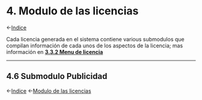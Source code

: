 # **4. Modulo de las licencias**
<-[Indice](#indice)

Cada licencia generada en el sistema contiene various submodulos que compilan información de cada unos de los aspectos de la licencia; mas información en **[3.3.2 Menu de licencia](#332-menu-de-licencia)**

***

## **4.6 Submodulo Publicidad**
<-[Indice](#indice) <-[Modulo de las licencias](#4-modulo-de-las-licencias)